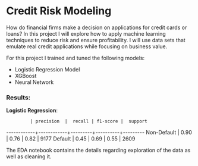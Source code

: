 # Credit Risk Modeling

How do financial firms make a decision on applications for credit cards or loans? In this project I will explore how to apply machine learning techniques to reduce risk and ensure profitability. I will use data sets that emulate real credit applications while focusing on business value.

For this project I trained and tuned the following models:

- Logistic Regression Model
- XGBoost
- Neural Network

### Results:

<b>Logistic Regression</b>:

             | precision  |  recall | f1-score |  support
 ------------+------------+---------+----------+---------
 Non-Default |      0.90  |    0.76 |     0.82 |    9177
     Default |      0.45  |    0.69 |     0.55 |    2609
    


The EDA notebook contains the details regarding exploration of the data as well as cleaning it.


